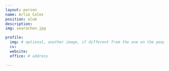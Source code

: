 ```yaml
---
layout: person
name: Arlie Coles
position: alum
description:
img: searachen.jpg

profile:
  img: # optional, another image, if different from the one on the people page
  cv:
  website:
  office: # address

---
```


